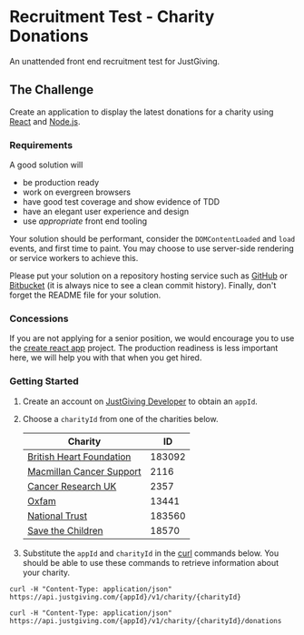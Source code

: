 # Recruitment Test - Charity Donations
An unattended front end recruitment test for JustGiving.

## The Challenge
Create an application to display the latest donations for a charity using [React](https://facebook.github.io/react) and [Node.js](https://nodejs.org).

### Requirements
A good solution will
* be production ready
* work on evergreen browsers
* have good test coverage and show evidence of TDD
* have an elegant user experience and design
* use _appropriate_ front end tooling

Your solution should be performant, consider the `DOMContentLoaded` and `load` events, and first time to paint. You may choose to use server-side rendering or service workers to achieve this.

Please put your solution on a repository hosting service such as [GitHub](https://github.com) or [Bitbucket](https://bitbucket.org) (it is always nice to see a clean commit history). Finally, don't forget the README file for your solution.

### Concessions
If you are not applying for a senior position, we would encourage you to use the [create react app](https://github.com/facebookincubator/create-react-app) project. The production readiness is less important here, we will help you with that when you get hired.

### Getting Started
1. Create an account on [JustGiving Developer](https://developer.justgiving.com/) to obtain an `appId`.

2. Choose a `charityId` from one of the charities below.

	| Charity                                                                       | ID     |
	|-------------------------------------------------------------------------------|--------|
	| [British Heart Foundation](https://www.justgiving.com/britishheartfoundation) | 183092 |
	| [Macmillan Cancer Support](https://www.justgiving.com/macmillan)              | 2116   |
	| [Cancer Research UK](https://www.justgiving.com/cancerresearchuk)             | 2357   |
	| [Oxfam](https://www.justgiving.com/oxfam)                                     | 13441  |
	| [National Trust](https://www.justgiving.com/nationaltrust)                    | 183560 |
	| [Save the Children](https://www.justgiving.com/savethechildren)               | 18570  |

3. Substitute the `appId` and `charityId` in the [curl](https://curl.haxx.se/docs/manual.html) commands below. You should be able to use these commands to retrieve information about your charity.
```
curl -H "Content-Type: application/json" https://api.justgiving.com/{appId}/v1/charity/{charityId}
```
```
curl -H "Content-Type: application/json" https://api.justgiving.com/{appId}/v1/charity/{charityId}/donations
```
